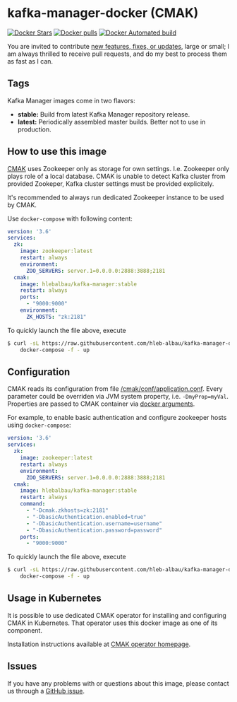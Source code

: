 # kafka-manager-docker (CMAK)
 [![Docker Stars](https://img.shields.io/docker/stars/hlebalbau/kafka-manager.svg?style=flat-square)](https://registry.hub.docker.com/v2/repositories/hlebalbau/kafka-manager/)
 [![Docker pulls](https://img.shields.io/docker/pulls/hlebalbau/kafka-manager.svg?style=flat-square)](https://registry.hub.docker.com/v2/repositories/hlebalbau/kafka-manager/)
[![Docker Automated build](https://img.shields.io/docker/automated/hlebalbau/kafka-manager.svg?maxAge=31536000&style=flat-square)](https://github.com/hlebalbau/kafka-manager/)

You are invited to contribute [new features, fixes, or updates](https://github.com/hleb-albau/kafka-manager-docker/issues?q=is%3Aissue+is%3Aopen+label%3A%22help+wanted%22), large or small; I am always thrilled to receive pull requests, and do my best to process them as fast as I can.

## Tags

Kafka Manager images come in two flavors:

- **stable:** Build from latest Kafka Manager repository release.
- **latest:** Periodically assembled master builds. Better not to use in production.

## How to use this image

[CMAK](https://github.com/yahoo/CMAK) uses Zookeeper only as storage for own settings.
I.e. Zookeeper only plays role of a local database.
CMAK is unable to detect Kafka cluster from provided Zookeper,
Kafka cluster settings must be provided explicitely.

It's recommended to always run dedicated Zookeeper instance to be used by CMAK.

Use `docker-compose` with following content:

```yaml
version: '3.6'
services:
  zk:
    image: zookeeper:latest
    restart: always
    environment:
      ZOO_SERVERS: server.1=0.0.0.0:2888:3888;2181
  cmak:
    image: hlebalbau/kafka-manager:stable
    restart: always
    ports:
      - "9000:9000"
    environment:
      ZK_HOSTS: "zk:2181"
```

To quickly launch the file above, execute

```bash
$ curl -sL https://raw.githubusercontent.com/hleb-albau/kafka-manager-docker/master/examples/docker-compose-sample.yaml | \
    docker-compose -f - up
```

## Configuration

CMAK reads its configuration from file [/cmak/conf/application.conf](https://github.com/yahoo/CMAK/blob/master/conf/application.conf).
Every parameter could be overriden via JVM system property, i.e. `-DmyProp=myVal`.
Properties are passed to CMAK container via [docker arguments](https://docs.docker.com/engine/reference/builder/#cmd).

For example, to enable basic authentication and configure zookeeper hosts using `docker-compose`:

```yaml
version: '3.6'
services:
  zk:
    image: zookeeper:latest
    restart: always
    environment:
      ZOO_SERVERS: server.1=0.0.0.0:2888:3888;2181
  cmak:
    image: hlebalbau/kafka-manager:stable
    restart: always
    command:
      - "-Dcmak.zkhosts=zk:2181"
      - "-DbasicAuthentication.enabled=true"
      - "-DbasicAuthentication.username=username"
      - "-DbasicAuthentication.password=password"
    ports:
      - "9000:9000"
```

To quickly launch the file above, execute

```bash
$ curl -sL https://raw.githubusercontent.com/hleb-albau/kafka-manager-docker/master/examples/docker-compose-override.yaml | \
    docker-compose -f - up
```

## Usage in Kubernetes

It is possible to use dedicated CMAK operator for installing and configuring CMAK in Kubernetes.
That operator uses this docker image as one of its component.

Installation instructions available at [CMAK operator homepage](https://github.com/eshepelyuk/cmak-operator).

## Issues

If you have any problems with or questions about this image, please contact us
through a [GitHub issue](https://github.com/hleb-albau/kafka-manager-docker/issues).
